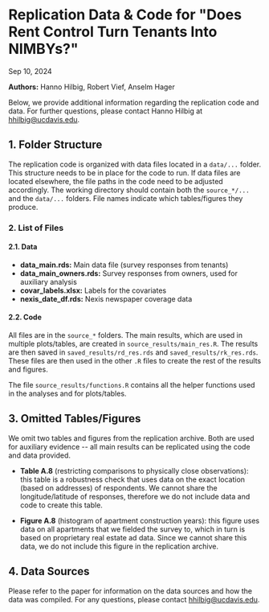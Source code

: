 # Replication Data & Code for "Does Rent Control Turn Tenants Into NIMBYs?"

Sep 10, 2024

**Authors:** Hanno Hilbig, Robert Vief, Anselm Hager

Below, we provide additional information regarding the replication code and data. For further questions, please contact Hanno Hilbig at <hhilbig@ucdavis.edu>.

## 1. Folder Structure

The replication code is organized with data files located in a `data/...` folder. This structure needs to be in place for the code to run. If data files are located elsewhere, the file paths in the code need to be adjusted accordingly. The working directory should contain both the `source_*/...` and the `data/...` folders. File names indicate which tables/figures they produce.

### 2. List of Files

#### 2.1. Data

- **data_main.rds:** Main data file (survey responses from tenants)
- **data_main_owners.rds:** Survey responses from owners, used for auxiliary analysis
- **covar_labels.xlsx:** Labels for the covariates
- **nexis_date_df.rds:** Nexis newspaper coverage data

#### 2.2. Code

All files are in the `source_*` folders. The main results, which are used in multiple plots/tables, are created in `source_results/main_res.R`. The results are then saved in `saved_results/rd_res.rds` and `saved_results/rk_res.rds`. These files are then used in the other `.R` files to create the rest of the results and figures.

The file `source_results/functions.R` contains all the helper functions used in the analyses and for plots/tables.

## 3. Omitted Tables/Figures

We omit two tables and figures from the replication archive. Both are used for auxiliary evidence -- all main results can be replicated using the code and data provided.

- **Table A.8** (restricting comparisons to physically close observations): this table is a robustness check that uses data on the exact location (based on addresses) of respondents. We cannot share the longitude/latitude of responses, therefore we do not include data and code to create this table.

- **Figure A.8** (histogram of apartment construction years): this figure uses data on all apartments that we fielded the survey to, which in turn is based on proprietary real estate ad data. Since we cannot share this data, we do not include this figure in the replication archive.

## 4. Data Sources

Please refer to the paper for information on the data sources and how the data was compiled. For any questions, please contact <hhilbig@ucdavis.edu>.
